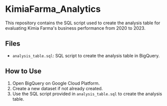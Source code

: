 # KimiaFarma_Analytics

This repository contains the SQL script used to create the analysis table for evaluating Kimia Farma's business performance from 2020 to 2023.

## Files
- `analysis_table.sql`: SQL script to create the analysis table in BigQuery.

## How to Use
1. Open BigQuery on Google Cloud Platform.
2. Create a new dataset if not already created.
3. Use the SQL script provided in `analysis_table.sql` to create the analysis table.
